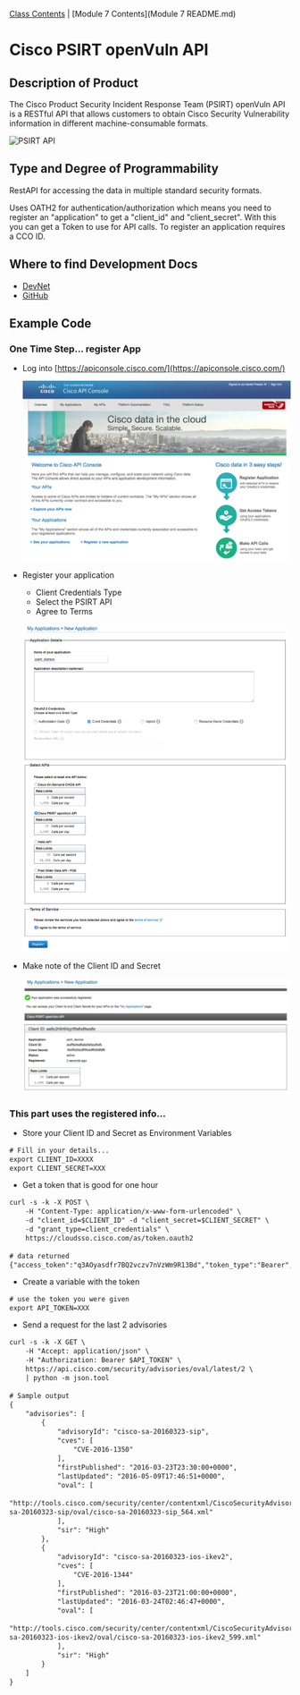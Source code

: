 [Class Contents](../README.md) | [Module 7 Contents](Module 7 README.md) 

# Cisco PSIRT openVuln API

## Description of Product 

The Cisco Product Security Incident Response Team (PSIRT) openVuln API is a RESTful API that allows customers to obtain Cisco Security Vulnerability information in different machine-consumable formats.

![PSIRT API](https://developer.cisco.com/images/psirt/openVulnOverview.png)

## Type and Degree of Programmability 

RestAPI for accessing the data in multiple standard security formats.  

Uses OATH2 for authentication/authorization which means you need to register an "application" to get a "client_id" and "client_secret".  With this you can get a Token to use for API calls.  To register an application requires a CCO ID.  

## Where to find Development Docs 

* [DevNet](https://developer.cisco.com/site/PSIRT/)
* [GitHub](https://github.com/CiscoPSIRT/openVulnAPI)


## Example Code 

### One Time Step... register App

* Log into [https://apiconsole.cisco.com/](https://apiconsole.cisco.com/)

	![Cisco API Console](psirt/cisco_api_console1.png)

* Register your application
	* Client Credentials Type
	* Select the PSIRT API
	* Agree to Terms 

	![Cisco API Console](psirt/cisco_api_console2.png)
	
* Make note of the Client ID and Secret 

	![Cisco API Console](psirt/cisco_api_console3.png)

### This part uses the registered info... 

* Store your Client ID and Secret as Environment Variables 

```
# Fill in your details... 
export CLIENT_ID=XXXX
export CLIENT_SECRET=XXX
```

* Get a token that is good for one hour 

```
curl -s -k -X POST \
	-H "Content-Type: application/x-www-form-urlencoded" \
	-d "client_id=$CLIENT_ID" -d "client_secret=$CLIENT_SECRET" \
	-d "grant_type=client_credentials" \
	https://cloudsso.cisco.com/as/token.oauth2 

# data returned
{"access_token":"q3AOyasdfr7BQ2vczv7nVzWm9R13Bd","token_type":"Bearer","expires_in":3599}
```

* Create a variable with the token

```
# use the token you were given 
export API_TOKEN=XXX
```

* Send a request for the last 2 advisories 

```
curl -s -k -X GET \
	-H "Accept: application/json" \
	-H "Authorization: Bearer $API_TOKEN" \
	https://api.cisco.com/security/advisories/oval/latest/2 \
	| python -m json.tool

# Sample output 
{
    "advisories": [
        {
            "advisoryId": "cisco-sa-20160323-sip",
            "cves": [
                "CVE-2016-1350"
            ],
            "firstPublished": "2016-03-23T23:30:00+0000",
            "lastUpdated": "2016-05-09T17:46:51+0000",
            "oval": [
                "http://tools.cisco.com/security/center/contentxml/CiscoSecurityAdvisory/cisco-sa-20160323-sip/oval/cisco-sa-20160323-sip_564.xml"
            ],
            "sir": "High"
        },
        {
            "advisoryId": "cisco-sa-20160323-ios-ikev2",
            "cves": [
                "CVE-2016-1344"
            ],
            "firstPublished": "2016-03-23T21:00:00+0000",
            "lastUpdated": "2016-03-24T02:46:47+0000",
            "oval": [
                "http://tools.cisco.com/security/center/contentxml/CiscoSecurityAdvisory/cisco-sa-20160323-ios-ikev2/oval/cisco-sa-20160323-ios-ikev2_599.xml"
            ],
            "sir": "High"
        }
    ]
}

```